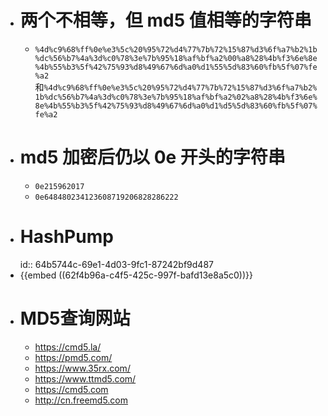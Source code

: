 - # 两个不相等，但 md5 值相等的字符串
	- `%4d%c9%68%ff%0e%e3%5c%20%95%72%d4%77%7b%72%15%87%d3%6f%a7%b2%1b%dc%56%b7%4a%3d%c0%78%3e%7b%95%18%af%bf%a2%00%a8%28%4b%f3%6e%8e%4b%55%b3%5f%42%75%93%d8%49%67%6d%a0%d1%55%5d%83%60%fb%5f%07%fe%a2`和`%4d%c9%68%ff%0e%e3%5c%20%95%72%d4%77%7b%72%15%87%d3%6f%a7%b2%1b%dc%56%b7%4a%3d%c0%78%3e%7b%95%18%af%bf%a2%02%a8%28%4b%f3%6e%8e%4b%55%b3%5f%42%75%93%d8%49%67%6d%a0%d1%d5%5d%83%60%fb%5f%07%fe%a2`
- # md5 加密后仍以 0e 开头的字符串
	- `0e215962017`
	- `0e648480234123608719206828286222`
- # HashPump
  id:: 64b5744c-69e1-4d03-9fc1-87242bf9d487
- {{embed ((62f4b96a-c4f5-425c-997f-bafd13e8a5c0))}}
- # MD5查询网站
	- https://cmd5.la/
	- https://pmd5.com/
	- https://www.35rx.com/
	- https://www.ttmd5.com/
	- https://cmd5.com
	- http://cn.freemd5.com